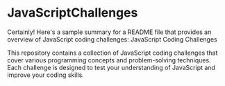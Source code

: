 # JavaScriptChallenges
Certainly! Here's a sample summary for a README file that provides an overview of JavaScript coding challenges:
JavaScript Coding Challenges

This repository contains a collection of JavaScript coding challenges that cover various programming concepts and problem-solving techniques. Each challenge is designed to test your understanding of JavaScript and improve your coding skills.
